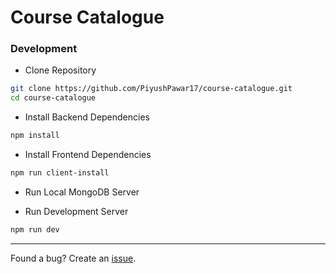 # Course Catalogue

### Development

-   Clone Repository

```sh
git clone https://github.com/PiyushPawar17/course-catalogue.git
cd course-catalogue
```

-   Install Backend Dependencies

```sh
npm install
```

-   Install Frontend Dependencies

```sh
npm run client-install
```

-   Run Local MongoDB Server

-   Run Development Server

```sh
npm run dev
```

---

Found a bug? Create an [issue](https://github.com/PiyushPawar17/course-catalogue/issues).
